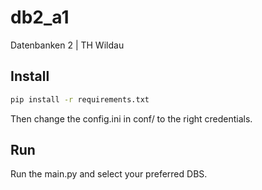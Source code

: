 # db2_a1
Datenbanken 2 | TH Wildau

## Install
```bash
pip install -r requirements.txt
```
Then change the config.ini in conf/ to the right credentials.

## Run

Run the main.py and select your preferred DBS.
